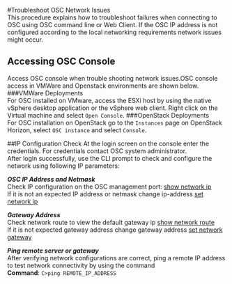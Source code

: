 #Troubleshoot OSC Network Issues  
This procedure explains how to troubleshoot failures when connecting to OSC using OSC command line or Web Client. If the OSC IP address is not configured according to the local networking requirements network issues might occur.  
## Accessing OSC Console  
Access OSC console when trouble shooting network issues.OSC console access in VMWare and Openstack environments are shown below.
###VMWare Deployments  
For OSC installed on VMware, access the ESXi host by using the native vSphere desktop application or the vSphere web client. 
Right click on the Virtual machine and select `Open Console`.
###OpenStack Deployments  
For OSC installation on OpenStack go to the `Instances` page on OpenStack Horizon, select `OSC instance` and select `Console`.  

##IP Configuration Check
At the login screen on the console enter the credentials. For credentials contact OSC system administrator.  
After login successfully, use the CLI prompt to check and configure the network using following IP parameters:  

***OSC IP Address and Netmask***  
Check IP configuration on the OSC management port:   [show network ip](/references/cli.md/#show-network-ip)  
If it is not an expected IP address or netmask change ip-address  [set network ip](/references/cli.md/#set-network-ip)  

***Gateway Address***  
Check network route to view the default gateway ip  [show network route](/references/cli.md/#show-network-route)  
If it is not expected gateway address change gateway address [set network gateway](/references/cli.md/#set-network-gateway)  

***Ping remote server or gateway***  
After verifying network configurations are correct, ping a remote IP address to test network connectivity by using the command  
**Command**: `C>ping REMOTE_IP_ADDRESS`
